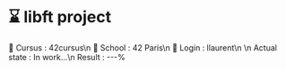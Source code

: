 # ⌛ libft project

🏫 Cursus : 42cursus\n
📌 School : 42 Paris\n
👨 Login  : llaurent\n
\n
Actual state : In work...\n
Result       : ---%
